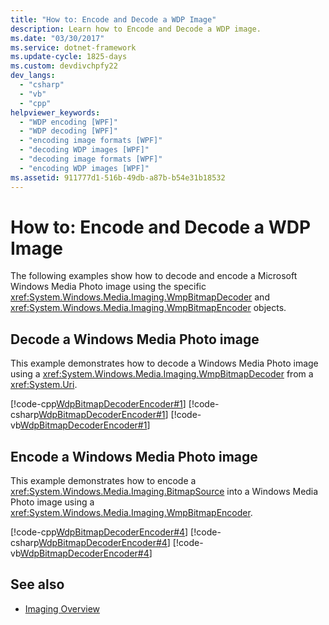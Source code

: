 ```yaml
---
title: "How to: Encode and Decode a WDP Image"
description: Learn how to Encode and Decode a WDP image.
ms.date: "03/30/2017"
ms.service: dotnet-framework
ms.update-cycle: 1825-days
ms.custom: devdivchpfy22
dev_langs:
  - "csharp"
  - "vb"
  - "cpp"
helpviewer_keywords:
  - "WDP encoding [WPF]"
  - "WDP decoding [WPF]"
  - "encoding image formats [WPF]"
  - "decoding WDP images [WPF]"
  - "decoding image formats [WPF]"
  - "encoding WDP images [WPF]"
ms.assetid: 911777d1-516b-49db-a87b-b54e31b18532
---
```

# How to: Encode and Decode a WDP Image

The following examples show how to decode and encode a Microsoft Windows Media Photo image using the specific <xref:System.Windows.Media.Imaging.WmpBitmapDecoder> and <xref:System.Windows.Media.Imaging.WmpBitmapEncoder> objects.

## Decode a Windows Media Photo image

This example demonstrates how to decode a Windows Media Photo image using a <xref:System.Windows.Media.Imaging.WmpBitmapDecoder> from a <xref:System.Uri>.

[!code-cpp[WdpBitmapDecoderEncoder#1](~/samples/snippets/cpp/VS_Snippets_Wpf/WdpBitmapDecoderEncoder/CPP/WDPEncoderDecoder.cpp#1)]
[!code-csharp[WdpBitmapDecoderEncoder#1](~/samples/snippets/csharp/VS_Snippets_Wpf/WdpBitmapDecoderEncoder/CSharp/WDPEncoderDecoder.cs#1)]
[!code-vb[WdpBitmapDecoderEncoder#1](~/samples/snippets/visualbasic/VS_Snippets_Wpf/WdpBitmapDecoderEncoder/VB/WDPEncoderDecoder.vb#1)]

## Encode a Windows Media Photo image

This example demonstrates how to encode a <xref:System.Windows.Media.Imaging.BitmapSource> into a Windows Media Photo image using a <xref:System.Windows.Media.Imaging.WmpBitmapEncoder>.

[!code-cpp[WdpBitmapDecoderEncoder#4](~/samples/snippets/cpp/VS_Snippets_Wpf/WdpBitmapDecoderEncoder/CPP/WDPEncoderDecoder.cpp#4)]
[!code-csharp[WdpBitmapDecoderEncoder#4](~/samples/snippets/csharp/VS_Snippets_Wpf/WdpBitmapDecoderEncoder/CSharp/WDPEncoderDecoder.cs#4)]
[!code-vb[WdpBitmapDecoderEncoder#4](~/samples/snippets/visualbasic/VS_Snippets_Wpf/WdpBitmapDecoderEncoder/VB/WDPEncoderDecoder.vb#4)]

## See also

- [Imaging Overview](imaging-overview.md)
